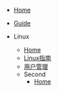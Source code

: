 * [Home](/)
* [Guide](guide.md "The greatest guide in the world")

* Linux
  * [Home](linux/)
  * [Linux指南](linux/guide)
  * [用户管理](linux/用户管理)
  * Second
    * [Home](linux/second/)


